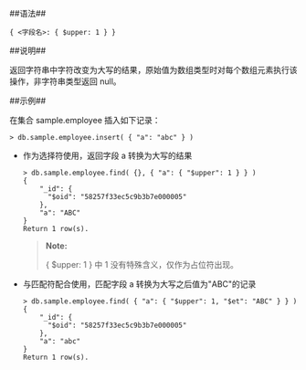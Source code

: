 
##语法##

```lang-json
{ <字段名>: { $upper: 1 } }
```

##说明##

返回字符串中字符改变为大写的结果，原始值为数组类型时对每个数组元素执行该操作，非字符串类型返回 null。

##示例##

在集合 sample.employee 插入如下记录：

```lang-javascript 
> db.sample.employee.insert( { "a": "abc" } )
```

* 作为选择符使用，返回字段 a 转换为大写的结果

  ```lang-javascript
  > db.sample.employee.find( {}, { "a": { "$upper": 1 } } )
  {
      "_id": {
        "$oid": "58257f33ec5c9b3b7e000005"
      },
      "a": "ABC"
  }
  Return 1 row(s).
  ```

  > **Note:**  
  >
  > { $upper: 1 } 中 1 没有特殊含义，仅作为占位符出现。

* 与匹配符配合使用，匹配字段 a 转换为大写之后值为"ABC"的记录
  
  ```lang-javascript
  > db.sample.employee.find( { "a": { "$upper": 1, "$et": "ABC" } } )
  {
      "_id": {
        "$oid": "58257f33ec5c9b3b7e000005"
      },
      "a": "abc"
  }
  Return 1 row(s).
  ```
